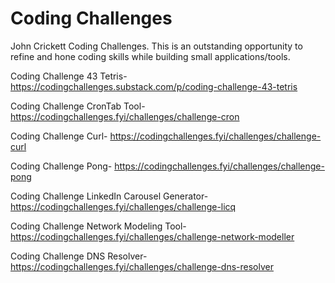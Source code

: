 # Coding Challenges
John Crickett Coding Challenges. This is an outstanding opportunity to refine and hone coding skills while building small applications/tools.

Coding Challenge 43 Tetris- https://codingchallenges.substack.com/p/coding-challenge-43-tetris

Coding Challenge CronTab Tool- https://codingchallenges.fyi/challenges/challenge-cron

Coding Challenge Curl- https://codingchallenges.fyi/challenges/challenge-curl 

Coding Challenge Pong- https://codingchallenges.fyi/challenges/challenge-pong

Coding Challenge LinkedIn Carousel Generator- https://codingchallenges.fyi/challenges/challenge-licq

Coding Challenge Network Modeling Tool- https://codingchallenges.fyi/challenges/challenge-network-modeller

Coding Challenge DNS Resolver- https://codingchallenges.fyi/challenges/challenge-dns-resolver
